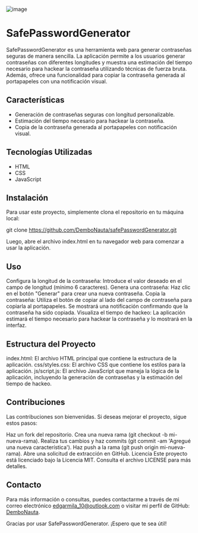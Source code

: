 ![image](https://github.com/user-attachments/assets/d3e3e98b-fd15-4966-b932-d5ac3d680f42)

 
 # SafePasswordGenerator

SafePasswordGenerator es una herramienta web para generar contraseñas seguras de manera sencilla. La aplicación permite a los usuarios generar contraseñas con diferentes longitudes y muestra una estimación del tiempo necesario para hackear la contraseña utilizando técnicas de fuerza bruta. Además, ofrece una funcionalidad para copiar la contraseña generada al portapapeles con una notificación visual.

## Características

- Generación de contraseñas seguras con longitud personalizable.
- Estimación del tiempo necesario para hackear la contraseña.
- Copia de la contraseña generada al portapapeles con notificación visual.

## Tecnologías Utilizadas

- HTML
- CSS
- JavaScript

## Instalación

Para usar este proyecto, simplemente clona el repositorio en tu máquina local:

git clone https://github.com/DemboNauta/safePasswordGenerator.git

Luego, abre el archivo index.html en tu navegador web para comenzar a usar la aplicación.

## Uso
Configura la longitud de la contraseña: Introduce el valor deseado en el campo de longitud (mínimo 6 caracteres).
Genera una contraseña: Haz clic en el botón "Generar" para crear una nueva contraseña.
Copia la contraseña: Utiliza el botón de copiar al lado del campo de contraseña para copiarla al portapapeles. Se mostrará una notificación confirmando que la contraseña ha sido copiada.
Visualiza el tiempo de hackeo: La aplicación estimará el tiempo necesario para hackear la contraseña y lo mostrará en la interfaz.

## Estructura del Proyecto
index.html: El archivo HTML principal que contiene la estructura de la aplicación.
css/styles.css: El archivo CSS que contiene los estilos para la aplicación.
js/script.js: El archivo JavaScript que maneja la lógica de la aplicación, incluyendo la generación de contraseñas y la estimación del tiempo de hackeo.

## Contribuciones
Las contribuciones son bienvenidas. Si deseas mejorar el proyecto, sigue estos pasos:

Haz un fork del repositorio.
Crea una nueva rama (git checkout -b mi-nueva-rama).
Realiza tus cambios y haz commits (git commit -am 'Agregué una nueva característica').
Haz push a la rama (git push origin mi-nueva-rama).
Abre una solicitud de extracción en GitHub.
Licencia
Este proyecto está licenciado bajo la Licencia MIT. Consulta el archivo LICENSE para más detalles.

## Contacto
Para más información o consultas, puedes contactarme a través de mi correo electrónico edgarmila_10@outlook.com o visitar mi perfil de GitHub: [DemboNauta](https://github.com/DemboNauta).

Gracias por usar SafePasswordGenerator. ¡Espero que te sea útil!

